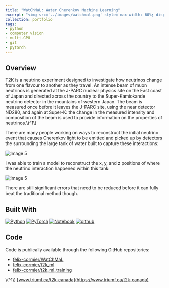 ```yaml
---
title: "WatChMaL: Water Cherenkov Machine Learning"
excerpt: "<img src='../images/watchmal.png' style='max-width: 60%; display: inline-block;'>"
collection: portfolio
tags:
- python
- computer vision
- multi-GPU
- git
- pytorch
---
```


## Overview 

T2K is a neutrino experiment designed to investigate how neutrinos change from one flavour to another as they travel. An intense beam of muon neutrinos is generated at the J-PARC nuclear physics site on the East coast of Japan and directed across the country to the Super-Kamiokande neutrino detector in the mountains of western Japan. The beam is measured once before it leaves the J-PARC site, using the near detector ND280, and again at Super-K: the change in the measured intensity and composition of the beam is used to provide information on the properties of neutrinos.\\(^1\\)

There are many people working on ways to reconstruct the initial neutrino event that causes Cherenkov light to be emitted and picked up by detectors the surrounding the large tank of water built to capture these interactions:

<img src="../../images/pmts.png" alt="Image 5" style="max-width: 50%; display: inline-block;">

I was able to train a model to reconstruct the x, y, and z positions of where the neutrino interaction happened within this tank:

<img src="../../images/watchmal.png" alt="Image 5" style="max-width: 100%; display: inline-block;">

There are still significant errors that need to be reduced before it can fully beat the traditional method though.

## Built With
[![Python][python]][python-url]
[![PyTorch][pytorch]][pytorch-url]
[![Notebook][notebook]][notebook-url] 
[![github][github]][github-url]

[github]: https://img.shields.io/badge/github-%23121011.svg?style=for-the-badge&logo=github&logoColor=white
[github-url]: https://github.com/

[python]: https://img.shields.io/badge/Python-3776AB?style=for-the-badge&logo=python&logoColor=white
[python-url]: https://www.python.org/

[notebook]: https://img.shields.io/badge/Made%20with-Jupyter-orange?style=for-the-badge&logo=Jupyter
[notebook-url]: https://jupyter.org/

[pytorch]: https://img.shields.io/badge/PyTorch-%23EE4C2C.svg?style=for-the-badge&logo=PyTorch&logoColor=white
[pytorch-url]: https://pytorch.org/


## Code

Code is publically available through the following GitHub repositories:
- [felix-cormier/WatChMaL](https://github.com/felix-cormier/WatChMaL)
- [felix-cormier/t2k_ml](https://github.com/felix-cormier/t2k_ml)
- [felix-cormier/t2k_ml_training](https://github.com/felix-cormier/t2k_ml_training)

\\(^1\\) [www.triumf.ca/t2k-canada](https://www.triumf.ca/t2k-canada)